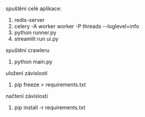 spuštění celé aplikace:
1) redis-server
2) celery -A worker worker -P threads --loglevel=info
3) python runner.py
4) streamlit run ui.py

spuštění crawleru 
1) python main.py

uložení závislostí
1) pip freeze > requirements.txt

načtení závislostí
1) pip install -r requirements.txt